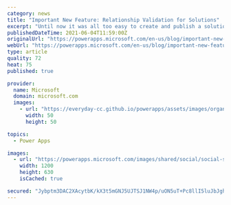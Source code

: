 ```yaml
---
category: news
title: "Important New Feature: Relationship Validation for Solutions"
excerpt: "Until now it was all too easy to create and publish a solution and overlook the backing relationships needed for the lookups that are present in the tables.  A new feature will help eliminate this issue. Before October, you will need to validate your existing solutions now to make sure you have included"
publishedDateTime: 2021-06-04T11:59:00Z
originalUrl: "https://powerapps.microsoft.com/en-us/blog/important-new-feature-relationship-validation-for-solutions/"
webUrl: "https://powerapps.microsoft.com/en-us/blog/important-new-feature-relationship-validation-for-solutions/"
type: article
quality: 72
heat: 75
published: true

provider:
  name: Microsoft
  domain: microsoft.com
  images:
    - url: "https://everyday-cc.github.io/powerapps/assets/images/organizations/microsoft.com-50x50.jpg"
      width: 50
      height: 50

topics:
  - Power Apps

images:
  - url: "https://powerapps.microsoft.com/images/shared/social/social-share-post-ignite.png"
    width: 1200
    height: 630
    isCached: true

secured: "Jybptm3DAC2XAcytbK/kX3t5mGNJ5UJTSJ1NW4p/uON5uT+Pc8llI5luJbJghFSlrK+zy4BRX+cx6aeL84i3qd+2sXAWdjphhziztuYHbA7jte3kC5r5jOz5sDf6rixYRjf3Wt1FSOWZjdcTHEvTlxvYJBCuPPruk+opZhqA8HdeO3T6lDbU+XFIIgsB0Pev9r8Nuyf5mN+qxCRAs2YaA6x+p/4+DQSMUcqTeEmZfdHnC4MfMDbmsY7tnPVK+Jscnj1gO9PbSwWxV5ZNlONYlQMZzm2OFI2NRbYci/G9yg8Qykfe3gBRsM2q/O26Lw/ArnGquEZia0aAY+iUYLPEvQA2+rOkOENI9aZtP32BjAk=;PcIpbHwYQigAw8WMl4nZoQ=="
---
```


